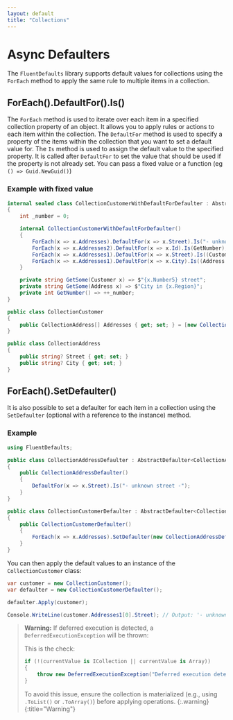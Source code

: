 ```yaml
---
layout: default
title: "Collections"
---
```


# Async Defaulters

The `FluentDefaults` library supports default values for collections using the `ForEach` method to apply the same rule to multiple items in a collection.

## ForEach().DefaultFor().Is()

The `ForEach` method is used to iterate over each item in a specified collection property of an object. It allows you to apply rules or actions to each item within the collection. The `DefaultFor` method is used to specify a property of the items within the collection that you want to set a default value for. The `Is` method is used to assign the default value to the specified property. It is called after `DefaultFor` to set the value that should be used if the property is not already set. You can pass a fixed value or a function (eg `() => Guid.NewGuid()`)

### Example with fixed value

```csharp
internal sealed class CollectionCustomerWithDefaultForDefaulter : AbstractDefaulter<CollectionCustomer>
{
    int _number = 0;

    internal CollectionCustomerWithDefaultForDefaulter()
    {
        ForEach(x => x.Addresses).DefaultFor(x => x.Street).Is("- unknown street -");
        ForEach(x => x.Addresses2).DefaultFor(x => x.Id).Is(GetNumber);
        ForEach(x => x.Addresses1).DefaultFor(x => x.Street).Is((Customer x) => GetSome(x));
        ForEach(x => x.Addresses1).DefaultFor(x => x.City).Is((Address x) => GetSome(x));
    }

    private string GetSome(Customer x) => $"{x.Number5} street";
    private string GetSome(Address x) => $"City in {x.Region}";
    private int GetNumber() => ++_number;
}

public class CollectionCustomer
{
    public CollectionAddress[] Addresses { get; set; } = [new CollectionAddress()];
}

public class CollectionAddress
{
    public string? Street { get; set; }
    public string? City { get; set; }
}
```

## ForEach().SetDefaulter()

It is also possible to set a defaulter for each item in a collection using the `SetDefaulter` (optional with a reference to the instance) method.

### Example

```csharp
using FluentDefaults;

public class CollectionAddressDefaulter : AbstractDefaulter<CollectionAddress>
{
    public CollectionAddressDefaulter()
    {
        DefaultFor(x => x.Street).Is("- unknown street -");
    }
}

public class CollectionCustomerDefaulter : AbstractDefaulter<CollectionCustomer>
{
    public CollectionCustomerDefaulter()
    {
        ForEach(x => x.Addresses).SetDefaulter(new CollectionAddressDefaulter());
    }
}
```

You can then apply the default values to an instance of the `CollectionCustomer` class:

```csharp
var customer = new CollectionCustomer();
var defaulter = new CollectionCustomerDefaulter();

defaulter.Apply(customer);

Console.WriteLine(customer.Addresses1[0].Street); // Output: '- unknown street -'
```

> **Warning:**
> If deferred execution is detected, a `DeferredExecutionException` will be thrown:
> 
> This is the check:
> ```csharp
> if (!(currentValue is ICollection || currentValue is Array))
> {
>     throw new DeferredExecutionException("Deferred execution detected. Please ensure the collection is materialized.");
> }
> ```
> To avoid this issue, ensure the collection is materialized (e.g., using `.ToList()` or `.ToArray()`) before applying operations.
{:.warning}
{:title="Warning"}